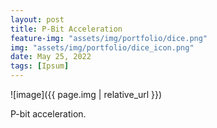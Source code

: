 ```yaml
---
layout: post
title: P-Bit Acceleration
feature-img: "assets/img/portfolio/dice.png"
img: "assets/img/portfolio/dice_icon.png"
date: May 25, 2022
tags: [Ipsum]
---
```


![image]({{ page.img | relative_url }})

P-bit acceleration.

